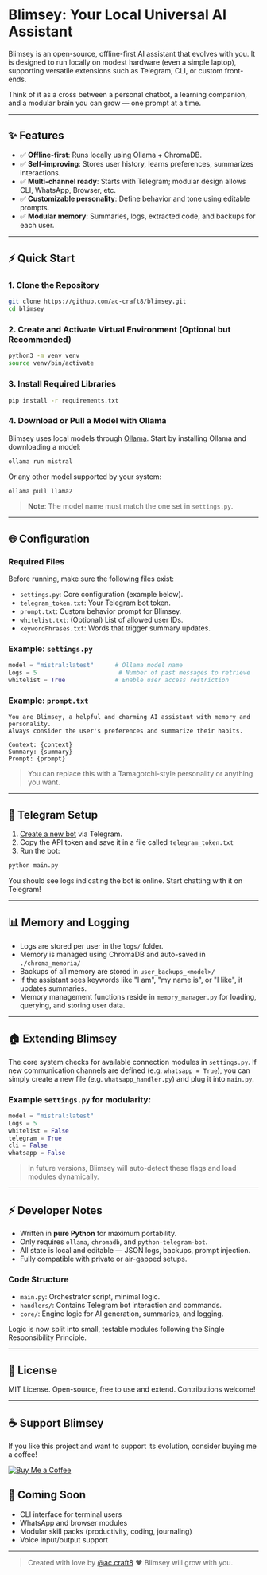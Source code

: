 # Blimsey: Your Local Universal AI Assistant

Blimsey is an open-source, offline-first AI assistant that evolves with you. It is designed to run locally on modest hardware (even a simple laptop), supporting versatile extensions such as Telegram, CLI, or custom front-ends.

Think of it as a cross between a personal chatbot, a learning companion, and a modular brain you can grow — one prompt at a time.

---

## ✨ Features

- ✅ **Offline-first**: Runs locally using Ollama + ChromaDB.
- ✅ **Self-improving**: Stores user history, learns preferences, summarizes interactions.
- ✅ **Multi-channel ready**: Starts with Telegram; modular design allows CLI, WhatsApp, Browser, etc.
- ✅ **Customizable personality**: Define behavior and tone using editable prompts.
- ✅ **Modular memory**: Summaries, logs, extracted code, and backups for each user.

---

## ⚡ Quick Start

### 1. Clone the Repository

```bash
git clone https://github.com/ac-craft8/blimsey.git
cd blimsey
```

### 2. Create and Activate Virtual Environment (Optional but Recommended)

```bash
python3 -m venv venv
source venv/bin/activate
```

### 3. Install Required Libraries

```bash
pip install -r requirements.txt
```

### 4. Download or Pull a Model with Ollama

Blimsey uses local models through [Ollama](https://ollama.com). Start by installing Ollama and downloading a model:

```bash
ollama run mistral
```

Or any other model supported by your system:

```bash
ollama pull llama2
```

> **Note**: The model name must match the one set in `settings.py`.

---

## 🌐 Configuration

### Required Files

Before running, make sure the following files exist:

- `settings.py`: Core configuration (example below).
- `telegram_token.txt`: Your Telegram bot token.
- `prompt.txt`: Custom behavior prompt for Blimsey.
- `whitelist.txt`: (Optional) List of allowed user IDs.
- `keywordPhrases.txt`: Words that trigger summary updates.

### Example: `settings.py`

```python
model = "mistral:latest"      # Ollama model name
Logs = 5                       # Number of past messages to retrieve
whitelist = True              # Enable user access restriction
```

### Example: `prompt.txt`

```text
You are Blimsey, a helpful and charming AI assistant with memory and personality.
Always consider the user's preferences and summarize their habits.

Context: {context}
Summary: {summary}
Prompt: {prompt}
```

> You can replace this with a Tamagotchi-style personality or anything you want.

---

## 📱 Telegram Setup

1. [Create a new bot](https://t.me/BotFather) via Telegram.
2. Copy the API token and save it in a file called `telegram_token.txt`
3. Run the bot:

```bash
python main.py
```

You should see logs indicating the bot is online. Start chatting with it on Telegram!

---

## 📊 Memory and Logging

- Logs are stored per user in the `logs/` folder.
- Memory is managed using ChromaDB and auto-saved in `./chroma_memoria/`
- Backups of all memory are stored in `user_backups_<model>/`
- If the assistant sees keywords like "I am", "my name is", or "I like", it updates summaries.
- Memory management functions reside in `memory_manager.py` for loading, querying, and storing user data.

---

## 🏠 Extending Blimsey

The core system checks for available connection modules in `settings.py`. If new communication channels are defined (e.g. `whatsapp = True`), you can simply create a new file (e.g. `whatsapp_handler.py`) and plug it into `main.py`.

### Example `settings.py` for modularity:

```python
model = "mistral:latest"
Logs = 5
whitelist = False
telegram = True
cli = False
whatsapp = False
```

> In future versions, Blimsey will auto-detect these flags and load modules dynamically.

---

## ⚡ Developer Notes

- Written in **pure Python** for maximum portability.
- Only requires `ollama`, `chromadb`, and `python-telegram-bot`.
- All state is local and editable — JSON logs, backups, prompt injection.
- Fully compatible with private or air-gapped setups.

### Code Structure

- `main.py`: Orchestrator script, minimal logic.
- `handlers/`: Contains Telegram bot interaction and commands.
- `core/`: Engine logic for AI generation, summaries, and logging.

Logic is now split into small, testable modules following the Single Responsibility Principle.

---

## 📘 License

MIT License. Open-source, free to use and extend. Contributions welcome!

---

## ☕ Support Blimsey

If you like this project and want to support its evolution, consider buying me a coffee!

[![Buy Me a Coffee](https://img.shields.io/badge/-Buy%20me%20a%20coffee-ffdd00?style=flat&logo=buy-me-a-coffee&logoColor=black)](https://buymeacoffee.com/ac.craft8)


## 🚀 Coming Soon

- CLI interface for terminal users
- WhatsApp and browser modules
- Modular skill packs (productivity, coding, journaling)
- Voice input/output support

---

> Created with love by [@ac.craft8](https://github.com/ac.craft8) ❤ Blimsey will grow with you.

